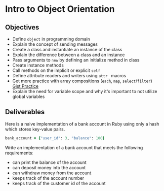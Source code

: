 # Intro to Object Orientation

## Objectives

* Define `object` in programming domain
* Explain the concept of sending messages
* Create a class and instantiate an instance of the class
* Explain the difference between a class and an instance
* Pass arguments to `new` by defining an initialize method in class
* Create instance methods
* Call methods on the implicit or explicit `self`
* Define attribute readers and writers using `attr_` macros
* Get more practice with array compositions (`each`, `map`, `select`/`filter`) [Gist Practice](https://gist.github.com/VBurroughs21/34639e51ae68f148685a2c81840bc662)
* Explain the need for variable scope and why it's important to not utilize global variables

## Deliverables

Here is a naive implementation of a bank account in Ruby using only a hash which stores key-value pairs.

```ruby
bank_account = {"user_id": 3, "balance": 100}
```

Write an implementation of a bank account that meets the following requirements:

* can print the balance of the account
* can deposit money into the account
* can withdraw money from the account
* keeps track of the account number
* keeps track of the customer id of the account
